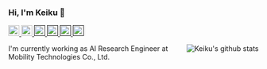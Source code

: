 ### Hi, I'm Keiku 👋 

<p>
  <a href="https://github.com/Keiku?tab=followers"> <img src="https://img.shields.io/github/stars/Keiku?label=Stars&style=for-the-badge" height="22px" alt="github follow" /> </a>
  <a href="mailto:kuroyanagi.keiichi@gmail.com"> <img src="https://img.shields.io/badge/Gmail-%23D14836.svg?&style=for-the-badge&logo=gmail&logoColor=white" height="22px" alt="Email">
  <a href=""> <img src="https://img.shields.io/badge/Major-Physics-black?style=for-the-badge&logo=ABB%20RobotStudio&logoColor=ffffff" height="22px"> </a>
  <a href=""> <img src="https://img.shields.io/badge/python-3670A0?style=for-the-badge&logo=python&logoColor=ffdd54" height="22px"> </a>
  <a href=""> <img src="https://img.shields.io/badge/PyTorch-%23EE4C2C.svg?style=for-the-badge&logo=PyTorch&logoColor=white" height="22px"> </a>
  <a href=""> <img src="https://img.shields.io/badge/pycharm-143?style=for-the-badge&logo=pycharm&logoColor=black&color=black&labelColor=green" height="22px"> </a>
</p>

<img align="right" src="https://github-readme-stats.vercel.app/api?username=Keiku&show_icons=true&icon_color=0366d6&bg_color=ffffff&hide_title=true&hide=prs&include_all_commits=true&count_private=true" alt="Keiku's github stats"/>

I'm currently working as AI Research Engineer at Mobility Technologies Co., Ltd.

<!--
**Keiku/Keiku** is a ✨ _special_ ✨ repository because its `README.md` (this file) appears on your GitHub profile.

Here are some ideas to get you started:

- 🔭 I’m currently working on ...
- 🌱 I’m currently learning ...
- 👯 I’m looking to collaborate on ...
- 🤔 I’m looking for help with ...
- 💬 Ask me about ...
- 📫 How to reach me: ...
- 😄 Pronouns: ...
- ⚡ Fun fact: ...
-->

